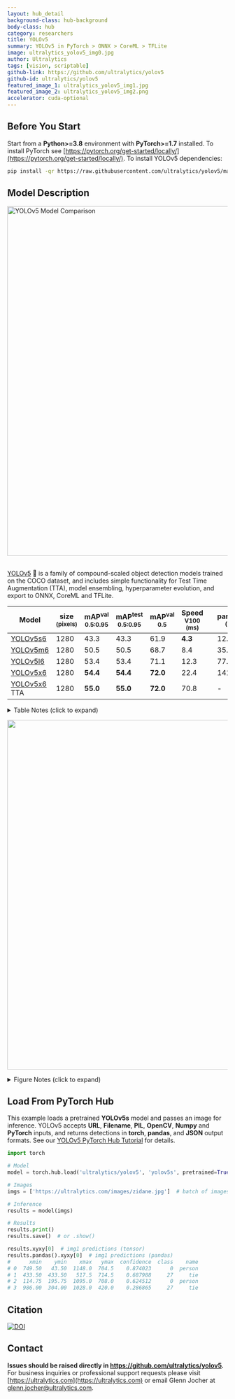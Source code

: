 ```yaml
---
layout: hub_detail
background-class: hub-background
body-class: hub
category: researchers
title: YOLOv5
summary: YOLOv5 in PyTorch > ONNX > CoreML > TFLite
image: ultralytics_yolov5_img0.jpg
author: Ultralytics
tags: [vision, scriptable]
github-link: https://github.com/ultralytics/yolov5
github-id: ultralytics/yolov5
featured_image_1: ultralytics_yolov5_img1.jpg
featured_image_2: ultralytics_yolov5_img2.png
accelerator: cuda-optional
---
```


## Before You Start

Start from a **Python>=3.8** environment with **PyTorch>=1.7** installed. To install PyTorch see [https://pytorch.org/get-started/locally/](https://pytorch.org/get-started/locally/). To install YOLOv5 dependencies:
```bash
pip install -qr https://raw.githubusercontent.com/ultralytics/yolov5/master/requirements.txt  # install dependencies
```


## Model Description

<img width="800" alt="YOLOv5 Model Comparison" src="https://github.com/ultralytics/yolov5/releases/download/v1.0/model_comparison.png">
&nbsp;

[YOLOv5](https://ultralytics.com/yolov5) 🚀 is a family of compound-scaled object detection models trained on the COCO dataset, and includes simple functionality for Test Time Augmentation (TTA), model ensembling, hyperparameter evolution, and export to ONNX, CoreML and TFLite.

Model |size<br><sup>(pixels) |mAP<sup>val<br>0.5:0.95 |mAP<sup>test<br>0.5:0.95 |mAP<sup>val<br>0.5 |Speed<br><sup>V100 (ms) | |params<br><sup>(M) |FLOPS<br><sup>640 (B)
---   |---  |---        |---         |---             |---                |---|---              |---
[YOLOv5s6](https://github.com/ultralytics/yolov5/releases)   |1280 |43.3     |43.3     |61.9     |**4.3** | |12.7  |17.4
[YOLOv5m6](https://github.com/ultralytics/yolov5/releases)   |1280 |50.5     |50.5     |68.7     |8.4     | |35.9  |52.4
[YOLOv5l6](https://github.com/ultralytics/yolov5/releases)   |1280 |53.4     |53.4     |71.1     |12.3    | |77.2  |117.7
[YOLOv5x6](https://github.com/ultralytics/yolov5/releases)   |1280 |**54.4** |**54.4** |**72.0** |22.4    | |141.8 |222.9
[YOLOv5x6](https://github.com/ultralytics/yolov5/releases) TTA |1280 |**55.0** |**55.0** |**72.0** |70.8 | |-  |-

<details>
  <summary>Table Notes (click to expand)</summary>
  
  * AP<sup>test</sup> denotes COCO [test-dev2017](http://cocodataset.org/#upload) server results, all other AP results denote val2017 accuracy.  
  * AP values are for single-model single-scale unless otherwise noted. **Reproduce mAP** by `python test.py --data coco.yaml --img 640 --conf 0.001 --iou 0.65`  
  * Speed<sub>GPU</sub> averaged over 5000 COCO val2017 images using a GCP [n1-standard-16](https://cloud.google.com/compute/docs/machine-types#n1_standard_machine_types) V100 instance, and includes FP16 inference, postprocessing and NMS. **Reproduce speed** by `python test.py --data coco.yaml --img 640 --conf 0.25 --iou 0.45`  
  * All checkpoints are trained to 300 epochs with default settings and hyperparameters (no autoaugmentation). 
  * Test Time Augmentation ([TTA](https://github.com/ultralytics/yolov5/issues/303)) includes reflection and scale augmentation. **Reproduce TTA** by `python test.py --data coco.yaml --img 1536 --iou 0.7 --augment`
</details>

<p align="left"><img width="800" src="https://github.com/ultralytics/yolov5/releases/download/v1.0/model_plot.png"></p>

<details>
  <summary>Figure Notes (click to expand)</summary>
  
  * GPU Speed measures end-to-end time per image averaged over 5000 COCO val2017 images using a V100 GPU with batch size 32, and includes image preprocessing, PyTorch FP16 inference, postprocessing and NMS. 
  * EfficientDet data from [google/automl](https://github.com/google/automl) at batch size 8.
  * **Reproduce** by `python test.py --task study --data coco.yaml --iou 0.7 --weights yolov5s6.pt yolov5m6.pt yolov5l6.pt yolov5x6.pt`
</details>

## Load From PyTorch Hub

This example loads a pretrained **YOLOv5s** model and passes an image for inference. YOLOv5 accepts **URL**, **Filename**, **PIL**, **OpenCV**, **Numpy** and **PyTorch** inputs, and returns detections in **torch**, **pandas**, and **JSON** output formats. See our [YOLOv5 PyTorch Hub Tutorial](https://github.com/ultralytics/yolov5/issues/36) for details.

```python
import torch

# Model
model = torch.hub.load('ultralytics/yolov5', 'yolov5s', pretrained=True)

# Images
imgs = ['https://ultralytics.com/images/zidane.jpg']  # batch of images

# Inference
results = model(imgs)

# Results
results.print()  
results.save()  # or .show()

results.xyxy[0]  # img1 predictions (tensor)
results.pandas().xyxy[0]  # img1 predictions (pandas)
#      xmin    ymin    xmax   ymax  confidence  class    name
# 0  749.50   43.50  1148.0  704.5    0.874023      0  person
# 1  433.50  433.50   517.5  714.5    0.687988     27     tie
# 2  114.75  195.75  1095.0  708.0    0.624512      0  person
# 3  986.00  304.00  1028.0  420.0    0.286865     27     tie
```


## Citation

[![DOI](https://zenodo.org/badge/264818686.svg)](https://zenodo.org/badge/latestdoi/264818686)


## Contact

**Issues should be raised directly in https://github.com/ultralytics/yolov5.** For business inquiries or professional support requests please visit [https://ultralytics.com](https://ultralytics.com) or email Glenn Jocher at [glenn.jocher@ultralytics.com](mailto:glenn.jocher@ultralytics.com). 

&nbsp;
